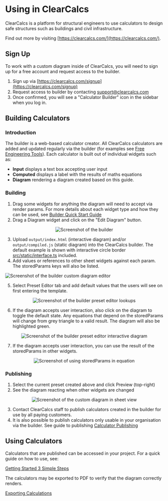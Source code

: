 # Using in ClearCalcs

ClearCalcs is a platform for structural engineers to use calculators to design safe structures such as buildings and civil infrastructure.

Find out more by visiting [https://clearcalcs.com/](https://clearcalcs.com/).

## Sign Up

To work with a custom diagram inside of ClearCalcs, you will need to sign up for a free account and request access to the builder.

1. Sign up via [https://clearcalcs.com/signup](https://clearcalcs.com/signup)
2. Request access to builder by contacting [support@clearcalcs.com](mailto:support@clearcalcs.com)
3. Once confirmed, you will see a "Calculator Builder" icon in the sidebar when you log in.

## Building Calculators

### Introduction

The builder is a web-based calculator creator. All ClearCalcs calculators are added and updated regularly via the builder (for examples see [Free Engineering Tools](https://clearcalcs.com/freetools)). Each calculator is built out of individual widgets such as:

-   **Input** displays a text box accepting user input
-   **Computed** displays a label with the results of maths equations
-   **Diagram** rendering a diagram created based on this guide.

### Building

1. Drag some widgets for anything the diagram will need to accept via render params. For more details about each widget type and how they can be used, see [Builder Quick Start Guide](https://app.clickup.com/6927027/v/dc/6kcnk-1766/6kcnk-147976)
2. Drag a Diagram widget and click on the "Edit Diagram" button.

<div style="text-align: center;">

![Screenshot of the builder](_media/using-in-clearcalcs/builder-main-page.png ":size=600")

</div>

3. Upload `output/index.html` (interactive diagram) and/or `output/compiled.js` (static diagram) into the ClearCalcs builder. The default example is shown with interactive circle border [src/static/interface.ts](https://github.com/ClearCalcs/custom-diagram-boilerplate/blob/main/src/static/interface.ts) included.
4. Add values or references to other sheet widgets against each param. The storedParams keys will also be listed.

![Screenshot of the builder custom diagram editor](_media/about/builder-screenshot.png)

5. Select Preset Editor tab and add default values that the users will see on first entering the template.

<div style="text-align: center;">

![Screenshot of the builder preset editor lookups](_media/using-in-clearcalcs/builder-preset-inputs.png ":size=500")

</div>

6. If the diagram accepts user interaction, also click on the diagram to toggle the default state. Any equations that depend on the storedParams will change from grey triangle to a valid result. The diagram will also be highlighted green.

<div style="text-align: center;">

![Screenshot of the builder preset editor interactive diagram](_media/using-in-clearcalcs/builder-preset-interactive.png ":size=400")

</div>

7. If the diagram accepts user interaction, you can use the result of the storedParams in other widgets.

<div style="text-align: center;">

![Screenshot of using storedParams in equation](_media/using-in-clearcalcs/builder-using-storedParams.png ":size=500")

</div>

### Publishing

1. Select the current preset created above and click Preview (top-right)
2. See the diagram reacting when other widgets are changed

<div style="text-align: center;">

![Screenshot of the custom diagram in sheet view](_media/using-in-clearcalcs/builder-preview.png ":size=500")

</div>

3. Contact ClearCalcs staff to publish calculators created in the builder for use by all paying customers.
4. It is also possible to publish calculators only usable in your organisation via the builder. See guide to publishing [Calculator Publishing](https://doc.clickup.com/6927027/p/h/6kcnk-147776/9ba20c422155161)

## Using Calculators

Calculators that are published can be accessed in your project. For a quick guide on how to use, see:

[Getting Started 3 Simple Steps](https://clearcalcs.com/support/get-started-with-clearcalcs/getting-started-3-simple-steps-for-success)

The calculators may be exported to PDF to verify that the diagram correctly renders.

[Exporting Calculations](https://clearcalcs.com/support/get-started-with-clearcalcs/exporting-calculations-and-member-schedule)

